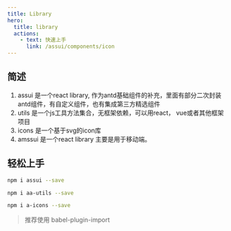 ```yaml
---
title: Library
hero:
  title: library
  actions:
    - text: 快速上手
      link: /assui/components/icon
---
```

## 简述
1. assui 是一个react library, 作为antd基础组件的补充，里面有部分二次封装antd组件，有自定义组件，也有集成第三方精选组件
2. utils 是一个js工具方法集合，无框架依赖，可以用react， vue或者其他框架项目
3. icons 是一个基于svg的icon库
4. amssui 是一个react library 主要是用于移动端。


## 轻松上手

```bash
npm i assui --save
```
```bash
npm i aa-utils --save
```
```bash
npm i a-icons --save
```

> 推荐使用 babel-plugin-import
